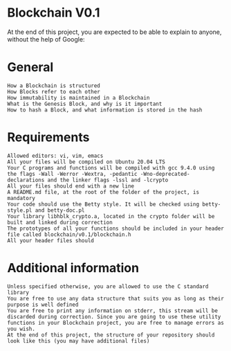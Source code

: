 # Blockchain V0.1

At the end of this project, you are expected to be able to explain to anyone, without the help of Google:

# General

    How a Blockchain is structured
    How Blocks refer to each other
    How immutability is maintained in a Blockchain
    What is the Genesis Block, and why is it important
    How to hash a Block, and what information is stored in the hash

# Requirements

    Allowed editors: vi, vim, emacs
    All your files will be compiled on Ubuntu 20.04 LTS
    Your C programs and functions will be compiled with gcc 9.4.0 using the flags -Wall -Werror -Wextra, -pedantic -Wno-deprecated-declarations and the linker flags -lssl and -lcrypto
    All your files should end with a new line
    A README.md file, at the root of the folder of the project, is mandatory
    Your code should use the Betty style. It will be checked using betty-style.pl and betty-doc.pl
    Your library libhblk_crypto.a, located in the crypto folder will be built and linked during correction
    The prototypes of all your functions should be included in your header file called blockchain/v0.1/blockchain.h
    All your header files should

# Additional information

    Unless specified otherwise, you are allowed to use the C standard library
    You are free to use any data structure that suits you as long as their purpose is well defined
    You are free to print any information on stderr, this stream will be discarded during correction. Since you are going to use these utility functions in your Blockchain project, you are free to manage errors as you wish.
    At the end of this project, the structure of your repository should look like this (you may have additional files)
